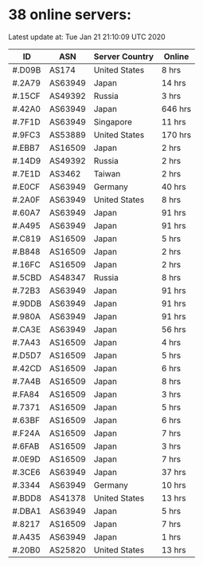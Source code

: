 # 38 online servers:

Latest update at: Tue Jan 21 21:10:09 UTC 2020

| ID | ASN | Server Country | Online |
| -- | --- | -------------- | ------ |
| #.D09B | AS174 | United States | 8 hrs |
| #.2A79 | AS63949 | Japan | 14 hrs |
| #.15CF | AS49392 | Russia | 3 hrs |
| #.42A0 | AS63949 | Japan | 646 hrs |
| #.7F1D | AS63949 | Singapore | 11 hrs |
| #.9FC3 | AS53889 | United States | 170 hrs |
| #.EBB7 | AS16509 | Japan | 2 hrs |
| #.14D9 | AS49392 | Russia | 2 hrs |
| #.7E1D | AS3462 | Taiwan | 2 hrs |
| #.E0CF | AS63949 | Germany | 40 hrs |
| #.2A0F | AS63949 | United States | 8 hrs |
| #.60A7 | AS63949 | Japan | 91 hrs |
| #.A495 | AS63949 | Japan | 91 hrs |
| #.C819 | AS16509 | Japan | 5 hrs |
| #.B848 | AS16509 | Japan | 2 hrs |
| #.16FC | AS16509 | Japan | 2 hrs |
| #.5CBD | AS48347 | Russia | 8 hrs |
| #.72B3 | AS63949 | Japan | 91 hrs |
| #.9DDB | AS63949 | Japan | 91 hrs |
| #.980A | AS63949 | Japan | 91 hrs |
| #.CA3E | AS63949 | Japan | 56 hrs |
| #.7A43 | AS16509 | Japan | 4 hrs |
| #.D5D7 | AS16509 | Japan | 5 hrs |
| #.42CD | AS16509 | Japan | 6 hrs |
| #.7A4B | AS16509 | Japan | 8 hrs |
| #.FA84 | AS16509 | Japan | 3 hrs |
| #.7371 | AS16509 | Japan | 5 hrs |
| #.63BF | AS16509 | Japan | 6 hrs |
| #.F24A | AS16509 | Japan | 7 hrs |
| #.6FAB | AS16509 | Japan | 3 hrs |
| #.0E9D | AS16509 | Japan | 7 hrs |
| #.3CE6 | AS63949 | Japan | 37 hrs |
| #.3344 | AS63949 | Germany | 10 hrs |
| #.BDD8 | AS41378 | United States | 13 hrs |
| #.DBA1 | AS63949 | Japan | 5 hrs |
| #.8217 | AS16509 | Japan | 7 hrs |
| #.A435 | AS63949 | Japan | 1 hrs |
| #.20B0 | AS25820 | United States | 13 hrs |

